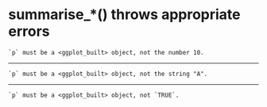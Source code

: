 # summarise_*() throws appropriate errors

    `p` must be a <ggplot_built> object, not the number 10.

---

    `p` must be a <ggplot_built> object, not the string "A".

---

    `p` must be a <ggplot_built> object, not `TRUE`.

